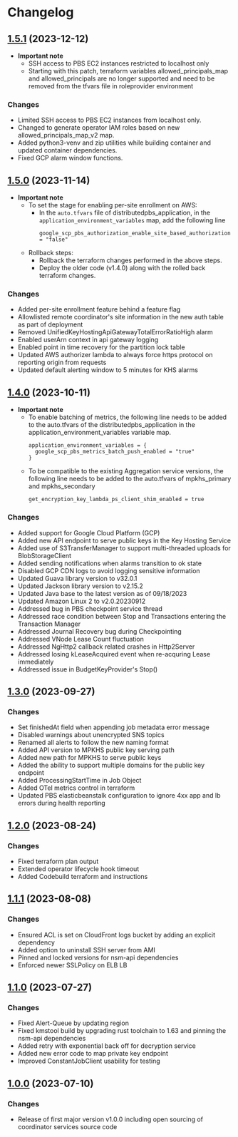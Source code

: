 # Changelog

## [1.5.1](https://github.com/privacysandbox/coordinator-services-and-shared-libraries/compare/v1.5.0...v1.5.1) (2023-12-12)

* **Important note**
  * SSH access to PBS EC2 instances restricted to localhost only
  * Starting with this patch, terraform variables allowed_principals_map and allowed_principals are no longer supported and need to be removed from the tfvars file in roleprovider environment

### Changes
  * Limited SSH access to PBS EC2 instances from localhost only.
  * Changed to generate operator IAM roles based on new allowed_principals_map_v2 map.
  * Added python3-venv and zip utilities while building container and updated
    container dependencies.
  * Fixed GCP alarm window functions.

## [1.5.0](https://github.com/privacysandbox/coordinator-services-and-shared-libraries/compare/v1.4.0...v1.5.0) (2023-11-14)

* **Important note**
  * To set the stage for enabling per-site enrollment on AWS:
    * In the `auto.tfvars` file of distributedpbs_application, in the `application_environment_variables` map, add the following line
      ```
      google_scp_pbs_authorization_enable_site_based_authorization = "false"
      ```
  * Rollback steps:
      * Rollback the terraform changes performed in the above steps.
      * Deploy the older code (v1.4.0) along with the rolled back terraform changes.

### Changes
  * Added per-site enrollment feature behind a feature flag
  * Allowlisted remote coordinator's site information in the new auth table as part of deployment
  * Removed UnifiedKeyHostingApiGatewayTotalErrorRatioHigh alarm
  * Enabled userArn context in api gateway logging
  * Enabled point in time recovery for the partition lock table
  * Updated AWS authorizer lambda to always force https protocol on reporting origin from requests
  * Updated default alerting window to 5 minutes for KHS alarms

## [1.4.0](https://github.com/privacysandbox/coordinator-services-and-shared-libraries/compare/v1.3.0...v1.4.0) (2023-10-11)

* **Important note**
  * To enable batching of metrics, the following line needs to be added to the auto.tfvars of the distributedpbs_application in the application_environment_variables variable map.
    ```
    application_environment_variables = {
      google_scp_pbs_metrics_batch_push_enabled = "true"
    }
    ```
  * To be compatible to the existing Aggregation service versions, the following line needs to be added to the auto.tfvars of mpkhs_primary and mpkhs_secondary
    ```
    get_encryption_key_lambda_ps_client_shim_enabled = true
    ```

### Changes
  * Added support for Google Cloud Platform (GCP)
  * Added new API endpoint to serve public keys in the Key Hosting Service
  * Added use of S3TransferManager to support multi-threaded uploads for BlobStorageClient
  * Added sending notifications when alarms transition to ok state
  * Disabled GCP CDN logs to avoid logging sensitive information
  * Updated Guava library version to v32.0.1
  * Updated Jackson library version to v2.15.2
  * Updated Java base to the latest version as of 09/18/2023
  * Updated Amazon Linux 2 to v2.0.20230912
  * Addressed bug in PBS checkpoint service thread
  * Addressed race condition between Stop and Transactions entering the Transaction Manager
  * Addressed Journal Recovery bug during Checkpointing
  * Addressed VNode Lease Count fluctuation
  * Addressed NgHttp2 callback related crashes in Http2Server
  * Addressed losing kLeaseAcquired event when re-acquring Lease immediately
  * Addressed issue in BudgetKeyProvider's Stop()

## [1.3.0](https://github.com/privacysandbox/coordinator-services-and-shared-libraries/compare/v1.2.0...v1.3.0) (2023-09-27)

### Changes
  * Set finishedAt field when appending job metadata error message
  * Disabled warnings about unencrypted SNS topics
  * Renamed all alerts to follow the new naming format
  * Added API version to MPKHS public key serving path
  * Added new path for MPKHS to serve public keys
  * Added the ability to support multiple domains for the public key endpoint
  * Added ProcessingStartTime in Job Object
  * Added OTel metrics control in terraform
  * Updated PBS elasticbeanstalk configuration to ignore 4xx app and lb errors during health reporting

## [1.2.0](https://github.com/privacysandbox/coordinator-services-and-shared-libraries/compare/v1.1.1...v1.2.0) (2023-08-24)

### Changes
  * Fixed terraform plan output
  * Extended operator lifecycle hook timeout
  * Added Codebuild terraform and instructions

## [1.1.1](https://github.com/privacysandbox/coordinator-services-and-shared-libraries/compare/v1.1.0...v1.1.1) (2023-08-08)

### Changes
  * Ensured ACL is set on CloudFront logs bucket by adding an explicit dependency
  * Added option to uninstall SSH server from AMI
  * Pinned and locked versions for nsm-api dependencies
  * Enforced newer SSLPolicy on ELB LB

## [1.1.0](https://github.com/privacysandbox/coordinator-services-and-shared-libraries/compare/v1.0.0...v1.1.0) (2023-07-27)

### Changes
- Fixed Alert-Queue by updating region
- Fixed kmstool build by upgrading rust toolchain to 1.63 and pinning the nsm-api dependencies
- Added retry with exponential back off for decryption service
- Added new error code to map private key endpoint
- Improved ConstantJobClient usability for testing

## [1.0.0](https://github.com/privacysandbox/coordinator-services-and-shared-libraries/compare/v0.51.15...v1.0.0) (2023-07-10)

### Changes

- Release of first major version v1.0.0 including open sourcing of coordinator services source code

